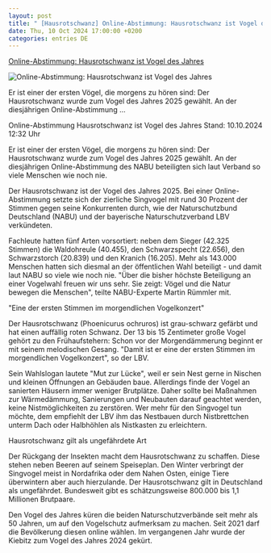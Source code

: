 ```yaml
---
layout: post
title: " [Hausrotschwanz] Online-Abstimmung: Hausrotschwanz ist Vogel des Jahres"
date: Thu, 10 Oct 2024 17:00:00 +0200
categories: entries DE
---
```

[Online-Abstimmung: Hausrotschwanz ist Vogel des Jahres](https://www.tagesschau.de/wissen/klima/vogel-des-jahres-hausrotschwanz-100.html)

![Online-Abstimmung: Hausrotschwanz ist Vogel des Jahres](https://images.tagesschau.de/image/c8774a13-02e6-4a81-aa73-18a02745f573/AAABknXzlKk/AAABkZLhkrw/16x9-1280/hausrotschwanz-102.jpg)

Er ist einer der ersten Vögel, die morgens zu hören sind: Der Hausrotschwanz wurde zum Vogel des Jahres 2025 gewählt. An der diesjährigen Online-Abstimmung ...

Online-Abstimmung Hausrotschwanz ist Vogel des Jahres Stand: 10.10.2024 12:32 Uhr

Er ist einer der ersten Vögel, die morgens zu hören sind: Der Hausrotschwanz wurde zum Vogel des Jahres 2025 gewählt. An der diesjährigen Online-Abstimmung des NABU beteiligten sich laut Verband so viele Menschen wie noch nie.

Der Hausrotschwanz ist der Vogel des Jahres 2025. Bei einer Online-Abstimmung setzte sich der zierliche Singvogel mit rund 30 Prozent der Stimmen gegen seine Konkurrenten durch, wie der Naturschutzbund Deutschland (NABU) und der bayerische Naturschutzverband LBV verkündeten.

Fachleute hatten fünf Arten vorsortiert: neben dem Sieger (42.325 Stimmen) die Waldohreule (40.455), den Schwarzspecht (22.656), den Schwarzstorch (20.839) und den Kranich (16.205). Mehr als 143.000 Menschen hatten sich diesmal an der öffentlichen Wahl beteiligt - und damit laut NABU so viele wie noch nie. "Über die bisher höchste Beteiligung an einer Vogelwahl freuen wir uns sehr. Sie zeigt: Vögel und die Natur bewegen die Menschen", teilte NABU-Experte Martin Rümmler mit.

"Eine der ersten Stimmen im morgendlichen Vogelkonzert"

Der Hausrotschwanz (Phoenicurus ochruros) ist grau-schwarz gefärbt und hat einen auffällig roten Schwanz. Der 13 bis 15 Zentimeter große Vogel gehört zu den Frühaufstehern: Schon vor der Morgendämmerung beginnt er mit seinem melodischen Gesang. "Damit ist er eine der ersten Stimmen im morgendlichen Vogelkonzert", so der LBV.

Sein Wahlslogan lautete "Mut zur Lücke", weil er sein Nest gerne in Nischen und kleinen Öffnungen an Gebäuden baue. Allerdings finde der Vogel an sanierten Häusern immer weniger Brutplätze. Daher sollte bei Maßnahmen zur Wärmedämmung, Sanierungen und Neubauten darauf geachtet werden, keine Nistmöglichkeiten zu zerstören. Wer mehr für den Singvogel tun möchte, dem empfiehlt der LBV ihm das Nestbauen durch Nistbrettchen unterm Dach oder Halbhöhlen als Nistkasten zu erleichtern.

Hausrotschwanz gilt als ungefährdete Art

Der Rückgang der Insekten macht dem Hausrotschwanz zu schaffen. Diese stehen neben Beeren auf seinem Speiseplan. Den Winter verbringt der Singvogel meist in Nordafrika oder dem Nahen Osten, einige Tiere überwintern aber auch hierzulande. Der Hausrotschwanz gilt in Deutschland als ungefährdet. Bundesweit gibt es schätzungsweise 800.000 bis 1,1 Millionen Brutpaare.

Den Vogel des Jahres küren die beiden Naturschutzverbände seit mehr als 50 Jahren, um auf den Vogelschutz aufmerksam zu machen. Seit 2021 darf die Bevölkerung diesen online wählen. Im vergangenen Jahr wurde der Kiebitz zum Vogel des Jahres 2024 gekürt.

